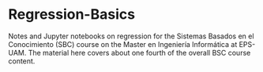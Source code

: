 # Regression-Basics
Notes and Jupyter notebooks on regression for the Sistemas Basados en el Conocimiento (SBC) course on the Master en Ingeniería Informática at EPS-UAM.
The material here covers about one fourth of the overall BSC course content.
